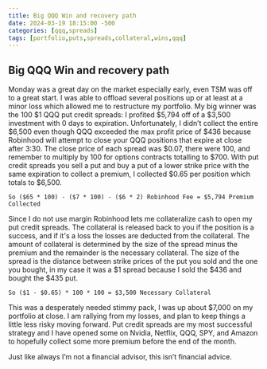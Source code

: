 ```yaml
---
title: Big QQQ Win and recovery path
date: 2024-03-19 18:15:00 -500
categories: [qqq,spreads]
tags: [portfolio,puts,spreads,collateral,wins,qqq]
---
```


## Big QQQ Win and recovery path

Monday was a great day on the market especially early, even TSM was off to a great start. I was able to offload several positions up or at least at a minor loss which allowed me to restructure my portfolio. My big winner was the 100 $1 QQQ put credit spreads: I profited $5,794 off of a $3,500 investment with 0 days to expiration. Unfortunately, I didn’t collect the entire $6,500 even though QQQ exceeded the max profit price of $436 because Robinhood will attempt to close your QQQ positions that expire at close after 3:30. The close price of each spread was $0.07, there were 100, and remember to multiply by 100 for options contracts totalling to $700. With put credit spreads you sell a put and buy a put of a lower strike price with the same expiration to collect a premium, I collected $0.65 per position which totals to $6,500. 
```
So ($65 * 100) - ($7 * 100) - ($6 * 2) Robinhood Fee = $5,794 Premium Collected
```
Since I do not use margin Robinhood lets me collateralize cash to open my put credit spreads. The collateral is released back to you if the position is a success, and if it's a loss the losses are deducted from the collateral. The amount of collateral is determined by the size of the spread minus the premium and the remainder is the necessary collateral. The size of the spread is the distance between strike prices of the put you sold and the one you bought, in my case it was a $1 spread because I sold the $436 and bought the $435 put. 
```
So ($1 - $0.65) * 100 * 100 = $3,500 Necessary Collateral
```
This was a desperately needed stimmy pack, I was up about $7,000 on my portfolio at close. I am rallying from my losses, and plan to keep things a little less risky moving forward. Put credit spreads are my most successful strategy and I have opened some on Nvidia, Netflix, QQQ, SPY, and Amazon to hopefully collect some more premium before the end of the month.

Just like always I’m not a financial advisor, this isn’t financial advice.